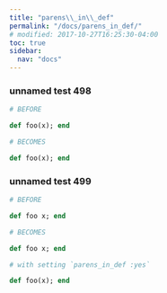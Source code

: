 ```yaml
---
title: "parens\\_in\\_def"
permalink: "/docs/parens_in_def/"
# modified: 2017-10-27T16:25:30-04:00
toc: true
sidebar:
  nav: "docs"
---
```

### unnamed test 498
```ruby
# BEFORE

def foo(x); end

```
```ruby
# BECOMES

def foo(x); end

```
### unnamed test 499
```ruby
# BEFORE

def foo x; end

```
```ruby
# BECOMES

def foo x; end

```
```ruby
# with setting `parens_in_def :yes`

def foo(x); end
```
